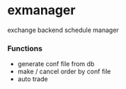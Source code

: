 # exmanager
exchange backend schedule manager

### Functions
 - generate conf file from db
 - make / cancel order by conf file
 - auto trade
